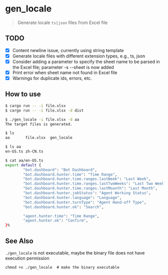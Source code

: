 # gen_locale

> Generate locale `ts|json` files from Excel file

## TODO

- [x] Content newline issue, currently using string template
- [x] Generate locale files with different extension types, e.g., ts, json
- [x] Consider adding a parameter to specify the sheet name to be parsed in the Excel file; parameter -s --sheet is now added
- [x] Print error when sheet name not found in Excel file
- [x] Warnings for duplicate ids, errors, etc.

## How to use

```bash
$ cargo run -- -i file.xlsx
$ cargo run -- -i file.xlsx -d dist
```

```bash
$ ./gen_locale -i file.xlsx -d aa
The target files is generated.

$ ls
aa       file.xlsx  gen_locale

$ ls aa
en-US.ts zh-CN.ts

$ cat aa/en-US.ts
export default {
        "bot.dashboard": "Bot Dashboard",
        "bot.dashboard.hunter.time": "Time Range",
        "bot.dashboard.hunter.time.ranges.lastWeek": "Last Week",
        "bot.dashboard.hunter.time.ranges.lastTwoWeeks": "Last Two Weeks",
        "bot.dashboard.hunter.time.ranges.lastMounth": "Last Month",
        "bot.dashboard.hunter.jobStatus": "Agent Working Status",
        "bot.dashboard.hunter.language": "Language",
        "bot.dashboard.hunter.turnType": "Agent Hand-off Type",
        "bot.dashboard.hunter.ok": "Search",

        "agent.hunter.time": "Time Range",
        "agent.hunter.ok": "Confirm",
}%
```

## See Also

`./gen_locale` is not executable, maybe the binary file does not have execution permission
```
chmod +x ./gen_locale  # make the binary executable
```